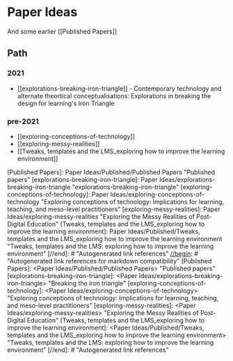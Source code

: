 # Paper Ideas

And some earlier [[Published Papers]]

## Path

### 2021

- [[explorations-breaking-iron-triangle]] - Contemporary technology and alternate theortical conceptualisations: Explorations in breaking the design for learning's Iron Triangle
### pre-2021

- [[exploring-conceptions-of-technology]]
- [[exploring-messy-realities]]
- [[Tweaks, templates and the LMS_exploring how to improve the learning environment]]

[//begin]: # "Autogenerated link references for markdown compatibility"
[Published Papers]: Paper Ideas/Published/Published Papers "Published papers"
[explorations-breaking-iron-triangle]: Paper Ideas/explorations-breaking-iron-triangle "explorations-breaking-iron-triangle"
[exploring-conceptions-of-technology]: Paper Ideas/exploring-conceptions-of-technology "Exploring conceptions of technology: Implications for learning, teaching, and meso-level practitioners"
[exploring-messy-realities]: Paper Ideas/exploring-messy-realities "Exploring the Messy Realities of Post-Digital Education"
[Tweaks, templates and the LMS_exploring how to improve the learning environment]: Paper Ideas/Published/Tweaks, templates and the LMS_exploring how to improve the learning environment "Tweaks, templates and the LMS: exploring how to improve the learning environment"
[//end]: # "Autogenerated link references"
[//begin]: # "Autogenerated link references for markdown compatibility"
[Published Papers]: <Paper Ideas/Published/Published Papers> "Published papers"
[explorations-breaking-iron-triangle]: <Paper Ideas/explorations-breaking-iron-triangle> "Breaking the iron triangle"
[exploring-conceptions-of-technology]: <Paper Ideas/exploring-conceptions-of-technology> "Exploring conceptions of technology: Implications for learning, teaching, and meso-level practitioners"
[exploring-messy-realities]: <Paper Ideas/exploring-messy-realities> "Exploring the Messy Realities of Post-Digital Education"
[Tweaks, templates and the LMS_exploring how to improve the learning environment]: <Paper Ideas/Published/Tweaks, templates and the LMS_exploring how to improve the learning environment> "Tweaks, templates and the LMS: exploring how to improve the learning environment"
[//end]: # "Autogenerated link references"